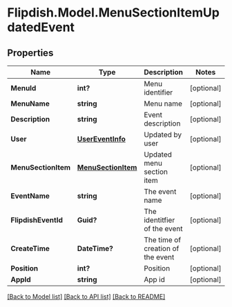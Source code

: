 # Flipdish.Model.MenuSectionItemUpdatedEvent
## Properties

Name | Type | Description | Notes
------------ | ------------- | ------------- | -------------
**MenuId** | **int?** | Menu identifier | [optional] 
**MenuName** | **string** | Menu name | [optional] 
**Description** | **string** | Event description | [optional] 
**User** | [**UserEventInfo**](UserEventInfo.md) | Updated by user | [optional] 
**MenuSectionItem** | [**MenuSectionItem**](MenuSectionItem.md) | Updated menu section item | [optional] 
**EventName** | **string** | The event name | [optional] 
**FlipdishEventId** | **Guid?** | The identitfier of the event | [optional] 
**CreateTime** | **DateTime?** | The time of creation of the event | [optional] 
**Position** | **int?** | Position | [optional] 
**AppId** | **string** | App id | [optional] 

[[Back to Model list]](../README.md#documentation-for-models) [[Back to API list]](../README.md#documentation-for-api-endpoints) [[Back to README]](../README.md)

